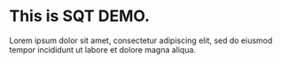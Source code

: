 <h1>This is SQT DEMO.</h1>
<p> Lorem ipsum dolor sit amet, consectetur adipiscing elit, sed do eiusmod tempor incididunt ut labore et dolore magna aliqua.</p>